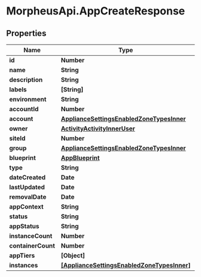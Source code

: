 # MorpheusApi.AppCreateResponse

## Properties

Name | Type | Description | Notes
------------ | ------------- | ------------- | -------------
**id** | **Number** |  | [optional] 
**name** | **String** |  | [optional] 
**description** | **String** |  | [optional] 
**labels** | **[String]** |  | [optional] 
**environment** | **String** |  | [optional] 
**accountId** | **Number** |  | [optional] 
**account** | [**ApplianceSettingsEnabledZoneTypesInner**](ApplianceSettingsEnabledZoneTypesInner.md) |  | [optional] 
**owner** | [**ActivityActivityInnerUser**](ActivityActivityInnerUser.md) |  | [optional] 
**siteId** | **Number** |  | [optional] 
**group** | [**ApplianceSettingsEnabledZoneTypesInner**](ApplianceSettingsEnabledZoneTypesInner.md) |  | [optional] 
**blueprint** | [**AppBlueprint**](AppBlueprint.md) |  | [optional] 
**type** | **String** |  | [optional] 
**dateCreated** | **Date** |  | [optional] 
**lastUpdated** | **Date** |  | [optional] 
**removalDate** | **Date** |  | [optional] 
**appContext** | **String** |  | [optional] 
**status** | **String** |  | [optional] 
**appStatus** | **String** |  | [optional] 
**instanceCount** | **Number** |  | [optional] 
**containerCount** | **Number** |  | [optional] 
**appTiers** | **[Object]** |  | [optional] 
**instances** | [**[ApplianceSettingsEnabledZoneTypesInner]**](ApplianceSettingsEnabledZoneTypesInner.md) |  | [optional] 


